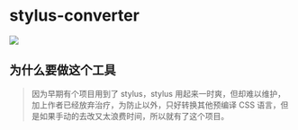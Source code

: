 # stylus-converter
![](http://img.shields.io/travis/1969290646/stylus-converter.svg)

## 为什么要做这个工具
> 因为早期有个项目用到了 stylus，stylus 用起来一时爽，但却难以维护，加上作者已经放弃治疗，为防止以外，只好转换其他预编译 CSS 语言，但是如果手动的去改又太浪费时间，所以就有了这个项目。
